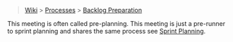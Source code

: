 > [Wiki](Home) > [Processes](Processes) > [Backlog Preparation](Backlog-Preparation)

This meeting is often called pre-planning. This meeting is just a pre-runner to sprint planning and shares the same process see  [Sprint Planning](Sprint-Planning). 